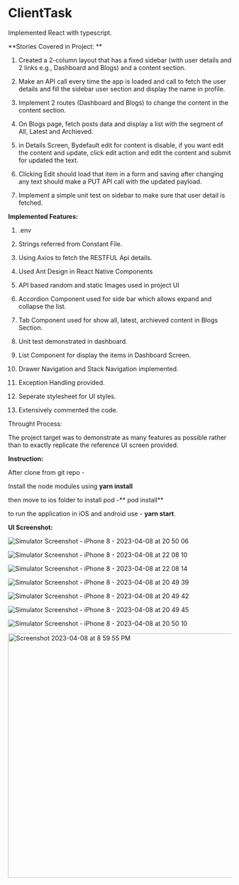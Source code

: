 # ClientTask

Implemented React with typescript.

**Stories Covered in Project: **

1. Created a 2-column layout that has a fixed sidebar (with user details and 2 links e.g., Dashboard and Blogs) and a content section.

2. Make an API call every time the app is loaded and call to fetch the user details and fill the sidebar user section and display the name in profile.

3. Implement 2 routes (Dashboard and Blogs) to change the content in the content section.

4. On Blogs page, fetch posts data and display a list with the segment of All, Latest and Archieved.

5. in Details Screen, Bydefault edit for content is disable, if you want edit the content and update, click edit action and edit the content and submit for updated the text.

6. Clicking Edit should load that item in a form and saving after changing any text should make a PUT API call with the updated payload.

7. Implement a simple unit test on sidebar to make sure that user detail is fetched. 

**Implemented Features:**

1. .env

2. Strings referred from Constant File.

3. Using Axios to fetch the RESTFUL Api details.

4. Used Ant Design in React Native Components

5. API based random and static Images used in project UI

6. Accordion Component used for side bar which allows expand and collapse the list.

7. Tab Component used for show all, latest, archieved content in Blogs Section.

8. Unit test demonstrated in dashboard.

9. List Component for display the items in Dashboard Screen.

10. Drawer Navigation and Stack Navigation implemented.

11. Exception Handling provided.

12. Seperate stylesheet for UI styles.

13. Extensively commented the code.

Throught Process: 

The project target was to demonstrate as many features as possible rather than to exactly replicate the reference UI screen provided.

**Instruction:**

After clone from git repo -  

Install the node modules using **yarn install**

then move to ios folder to install pod -** pod install**

to run the application in iOS and android use - **yarn start**.

**UI Screenshot:**

![Simulator Screenshot - iPhone 8 - 2023-04-08 at 20 50 06](https://user-images.githubusercontent.com/130089402/230732673-7be3e85a-d8ec-4e2d-bcba-0b92cf4ee54c.png)

![Simulator Screenshot - iPhone 8 - 2023-04-08 at 22 08 10](https://user-images.githubusercontent.com/130089402/230732726-2a0f7062-fbe8-4fc4-9a5f-1b565ac7ce23.png)

![Simulator Screenshot - iPhone 8 - 2023-04-08 at 22 08 14](https://user-images.githubusercontent.com/130089402/230732735-0c670292-b220-4c72-94a3-4ede35cf4a83.png)

![Simulator Screenshot - iPhone 8 - 2023-04-08 at 20 49 39](https://user-images.githubusercontent.com/130089402/230732759-9f6a0641-a358-46f0-b2f1-9ebecb391962.png)

![Simulator Screenshot - iPhone 8 - 2023-04-08 at 20 49 42](https://user-images.githubusercontent.com/130089402/230732769-119e2a19-68d3-4a56-9861-1a32bbe99dfb.png)

![Simulator Screenshot - iPhone 8 - 2023-04-08 at 20 49 45](https://user-images.githubusercontent.com/130089402/230732777-7e1ed355-f049-4500-9936-046600c94293.png)

![Simulator Screenshot - iPhone 8 - 2023-04-08 at 20 50 10](https://user-images.githubusercontent.com/130089402/230732793-d461e3eb-4397-4381-93a6-135e58f2dff3.png)

<img width="552" alt="Screenshot 2023-04-08 at 8 59 55 PM" src="https://user-images.githubusercontent.com/130089402/230732819-63702f7f-beea-471a-992f-1ca2ad165860.png">










